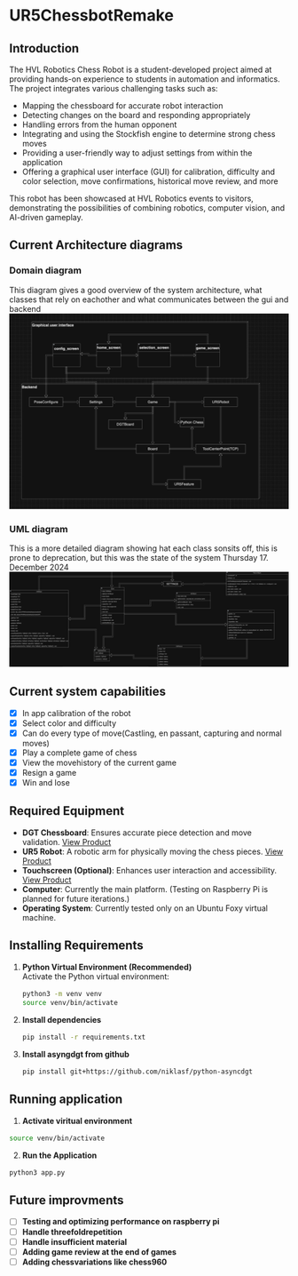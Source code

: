 # UR5ChessbotRemake

## Introduction
The HVL Robotics Chess Robot is a student-developed project aimed at providing hands-on experience to students in automation and informatics. The project integrates various challenging tasks such as:

- Mapping the chessboard for accurate robot interaction
- Detecting changes on the board and responding appropriately
- Handling errors from the human opponent
- Integrating and using the Stockfish engine to determine strong chess moves
- Providing a user-friendly way to adjust settings from within the application
- Offering a graphical user interface (GUI) for calibration, difficulty and color selection, move confirmations, historical move review, and more

This robot has been showcased at HVL Robotics events to visitors, demonstrating the possibilities of combining robotics, computer vision, and AI-driven gameplay.
## Current Architecture diagrams

### Domain diagram
This diagram gives a good overview of the system architecture, what classes that rely on eachother and what communicates between the gui and backend
![domain](assets/images/domaindiagram.png)

### UML diagram
This is a more detailed diagram showing hat each class sonsits off, this is prone to deprecation, but this was the state of the system Thursday 17. December 2024
![uml](assets/images/uml.png)


## Current system capabilities
- [X] In app calibration of the robot
- [X] Select color and difficulty
- [X] Can do every type of move(Castling, en passant, capturing and normal moves)
- [X] Play a complete game of chess
- [X] View the movehistory of the current game
- [X] Resign a game
- [X] Win and lose

## Required Equipment
- **DGT Chessboard**: Ensures accurate piece detection and move validation. [View Product](https://digitalgametechnology.com/products/home-use-e-boards/usb-e-board-rosewood-in-gift-box)
- **UR5 Robot**: A robotic arm for physically moving the chess pieces. [View Product](https://www.universal-robots.com/no/produkter/ur5-robot/)
- **Touchscreen (Optional)**: Enhances user interaction and accessibility. [View Product](https://raspberrypi.dk/no/produkt/133-hdmi-touchscreen-display-med-case/?currency=NOK)
- **Computer**: Currently the main platform. (Testing on Raspberry Pi is planned for future iterations.)
- **Operating System**: Currently tested only on an Ubuntu Foxy virtual machine.


## Installing Requirements
1. **Python Virtual Environment (Recommended)**  
   Activate the Python virtual environment:
   ```bash
   python3 -m venv venv
   source venv/bin/activate
2. **Install dependencies**
   ```bash
   pip install -r requirements.txt
3. **Install asyngdgt from github**
   ```bash
   pip install git+https://github.com/niklasf/python-asyncdgt

## Running application
1. **Activate viritual environment**
```bash
source venv/bin/activate
```
2. **Run the Application**
```bash
python3 app.py
```
## Future improvments
- [ ] **Testing and optimizing performance on raspberry pi**
- [ ] **Handle threefoldrepetition**
- [ ] **Handle insufficient material**
- [ ] **Adding game review at the end of games**
- [ ] **Adding chessvariations like chess960**
